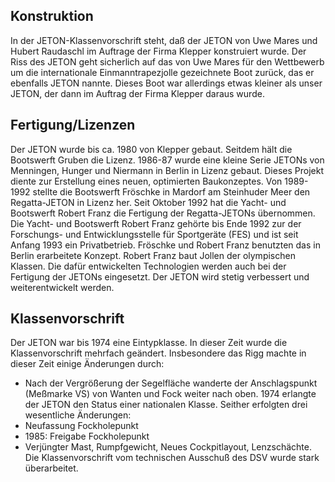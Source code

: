 ## Konstruktion
In der JETON-Klassenvorschrift steht, daß der JETON von Uwe Mares und Hubert Raudaschl im Auftrage der Firma Klepper konstruiert wurde. Der Riss des JETON geht sicherlich auf das von Uwe Mares für den Wettbewerb um die internationale Einmanntrapezjolle gezeichnete Boot zurück, das er ebenfalls JETON nannte. Dieses Boot war allerdings etwas kleiner als unser JETON, der dann im Auftrag der Firma Klepper daraus wurde.

## Fertigung/Lizenzen
Der JETON wurde bis ca. 1980 von Klepper gebaut. Seitdem hält die Bootswerft Gruben die Lizenz. 1986-87 wurde eine kleine Serie JETONs von Menningen, Hunger und Niermann in Berlin in Lizenz gebaut. Dieses Projekt diente zur Erstellung eines neuen, optimierten Baukonzeptes. Von 1989-1992 stellte die Bootswerft Fröschke in Mardorf am Steinhuder Meer den Regatta-JETON in Lizenz her. Seit Oktober 1992 hat die Yacht- und Bootswerft Robert Franz die Fertigung der Regatta-JETONs übernommen. Die Yacht- und Bootswerft Robert Franz gehörte bis Ende 1992 zur der Forschungs- und Entwicklungsstelle für Sportgeräte (FES) und ist seit Anfang 1993 ein Privatbetrieb. Fröschke und Robert Franz benutzten das in Berlin erarbeitete Konzept. Robert Franz baut Jollen der olympischen Klassen. Die dafür entwickelten Technologien werden auch bei der Fertigung der JETONs eingesetzt. Der JETON wird stetig verbessert und weiterentwickelt werden.
## Klassenvorschrift
Der JETON war bis 1974 eine Eintypklasse. In dieser Zeit wurde die Klassenvorschrift mehrfach geändert. Insbesondere das Rigg machte in dieser Zeit einige Änderungen durch: 
* Nach der Vergrößerung der Segelfläche wanderte der Anschlagspunkt (Meßmarke VS) von Wanten und Fock weiter nach oben.
1974 erlangte der JETON den Status einer nationalen Klasse. Seither erfolgten drei wesentliche Änderungen:
* Neufassung Fockholepunkt
* 1985: Freigabe Fockholepunkt
* Verjüngter Mast, Rumpfgewicht, Neues Cockpitlayout, Lenzschächte. Die Klassenvorschrift vom technischen Ausschuß des DSV wurde stark überarbeitet.